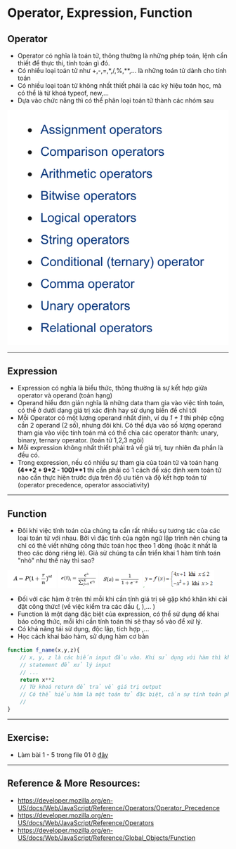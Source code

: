 # Operator, Expression, Function
## Operator
- Operator có nghĩa là toán tử, thông thường là những phép toán, lệnh cần thiết để thực thi, tính toán gì đó.
- Có nhiều loại toán tử như +,-,=,*,/,%,**,... là những toán tử dành cho tính toán
- Có nhiều loại toán tử không nhất thiết phải là các ký hiệu toán học, mà có thể là từ khoá typeof, new,...
- Dựa vào chức năng thì có thể phân loại toán tử thành các nhóm sau 
<img src="../sources/C4EJS/C4EJS-Lecture-5.3.png">

---

## Expression
- Expression có nghĩa là biểu thức, thông thường là sự kết hợp giữa operator và operand (toán hạng)
- Operand hiểu đơn giản nghĩa là những data tham gia vào việc tính toán, có thể ở dưới dạng giá trị xác định hay sử dụng biến để chỉ tới
- Mỗi Operator có một lượng operand nhất định, ví dụ *1 + 1* thì phép cộng cần 2 operand (2 số), nhưng đôi khi. Có thể dựa vào số lượng operand tham gia vào việc tính toán mà có thể chia các operator thành: unary, binary, ternary operator. (toán tử 1,2,3 ngôi)
- Mỗi expression không nhất thiết phải trả về giá trị, tuy nhiên đa phần là đều có.
- Trong expression, nếu có nhiều sự tham gia của toán tử và toán hạng **(4\*\*2 + 9\*2 - 100)\*\*1** thì cần phải có 1 cách để xác định xem toán tử nào cần thực hiện trước dựa trên độ ưu tiên và độ kết hợp toán tử (operator precedence, operator associativity)

---

## Function
- Đôi khi việc tính toán của chúng ta cần rất nhiều sự tương tác của các loại toán tử với nhau. Bởi vì đặc tính của ngôn ngữ lập trình nên chúng ta chỉ có thẻ viết những công thức toán học theo 1 dòng (hoặc ít nhất là theo các dòng riêng lẻ). Giả sử chúng ta cần triển khai 1 hàm tính toán "nhỏ" như thế này thì sao?

<div style="dislay:flex">
    <img style="height:40px" src="../sources/C4EJS/C4EJS-Lecture-5.4.png">
    <img style="height:40px" src="../sources/C4EJS/C4EJS-Lecture-5.5.png">
    <img style="height:40px" src="../sources/C4EJS/C4EJS-Lecture-5.6.png">
    <img style="height:40px" src="../sources/C4EJS/C4EJS-Lecture-5.7.jpg">
<div>

- Đối với các hàm ở trên thì mỗi khi cần tính giá trị sẽ gặp khó khăn khi cài đặt công thức! (về việc kiểm tra các dấu (, ),... )
- Function là một dạng đặc biệt của expression, có thể sử dụng để khai báo công thức, mỗi khi cần tính toán thì sẽ thay số vào để xử lý.
- Có khả năng tái sử dụng, độc lập, tích hợp ,...
- Học cách khai báo hàm, sử dụng hàm cơ bản 
```js
function f_name(x,y,z){
    // x, y, z là các biến input đầu vào. Khi sử dụng với hàm thì không cần phải thông qua từ khoá let, bắt buộc đặt ở phần khai báo
    // statement để xử lý input
    // ...
    return x**2
    // Từ khoá return để trả về giá trị output 
    // Có thể hiểu hàm là một toán tử đặc biệt, cần sự tính toán phức tạp hơn các toán tử cơ bản
    // 
}

```

---

## Exercise:
- Làm bài 1 - 5 trong file 01 ở <a href="https://github.com/sonlhcsuit/JS-Resources/blob/master/Practices/Exercises/01 - Values, Types, Operators and Basic Functions.md">đây</a>

---

## Reference & More Resources: 
* https://developer.mozilla.org/en-US/docs/Web/JavaScript/Reference/Operators/Operator_Precedence
* https://developer.mozilla.org/en-US/docs/Web/JavaScript/Reference/Operators
* https://developer.mozilla.org/en-US/docs/Web/JavaScript/Reference/Global_Objects/Function
